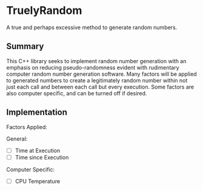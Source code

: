 # TruelyRandom
A true and perhaps excessive method to generate random numbers.

## Summary

This C++ library seeks to implement random number generation with an emphasis on reducing pseudo-randomness evident with rudimentary computer random number generation software. Many factors will be applied to generated numbers to create a legitimately random number within not just each call and between each call but every execution. Some factors are also computer specific, and can be turned off if desired.

## Implementation

Factors Applied:

General:
- [ ] Time at Execution
- [ ] Time since Execution

Computer Specific:
- [ ] CPU Temperature
